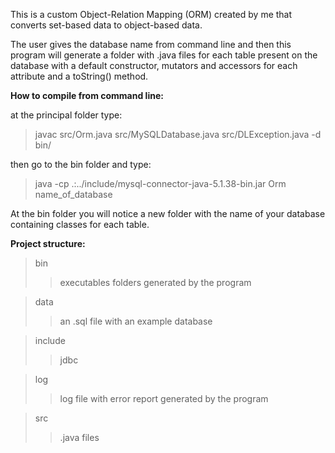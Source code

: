 This is a custom Object-Relation Mapping (ORM) created by me that converts set-based data to object-based data. 

The user gives the database name from command line and then this program will generate a folder with .java files for each table present on the database with a default constructor, mutators and accessors for each attribute and a toString() method.

<b>How to compile from command line:</b>

at the principal folder type:
> javac src/Orm.java src/MySQLDatabase.java src/DLException.java -d bin/

then go to the bin folder and type:
> java -cp .:../include/mysql-connector-java-5.1.38-bin.jar Orm name_of_database

At the bin folder you will notice a new folder with the name of your database containing classes for each table.

<b>Project structure:</b>

> bin
>> executables
>> folders generated by the program

> data
>> an .sql file with an example database

> include
>> jdbc

> log
>> log file with error report generated by the program

> src
>> .java files

